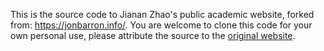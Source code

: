 This is the source code to Jianan Zhao's public academic website, forked from: https://jonbarron.info/. You are welcome to clone this code for your own personal use, please attribute the source to the [original website](https://jonbarron.info/).